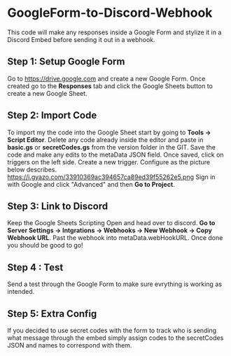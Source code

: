 # GoogleForm-to-Discord-Webhook
This code will make any responses inside a Google Form and stylize it in a Discord Embed before sending it out in a webhook.

## Step 1: Setup Google Form
Go to https://drive.google.com and create a new Google Form. Once created go to the **Responses** tab and click the Google Sheets button to create a new Google Sheet.

## Step 2: Import Code
To import my the code into the Google Sheet start by going to **Tools -> Script Editor**. Delete any code already inside the editor and paste in **basic.gs** or **secretCodes.gs** from the version folder in the GIT. Save the code and make any edits to the metaData JSON field. Once saved, click on triggers on the left side. Create a new trigger. Configure as the picture below describes. 
https://i.gyazo.com/33910369ac394657ca89ed39f55262e5.png
Sign in with Google and click "Advanced" and then **Go to Project**. 

## Step 3: Link to Discord
Keep the Google Sheets Scripting Open and head over to discord. **Go to Server Settings -> Intgrations -> Webhooks -> New Webhook -> Copy Webhook URL**. Past the webhook into metaData.webHookURL. Once done you should be good to go! 

## Step 4 : Test
Send a test through the Google Form to make sure evrything is working as intended.

## Step 5: Extra Config
If you decided to use secret codes with the form to track who is sending what message through the embed simply assign codes to the secretCodes JSON and names to correspond with them.
